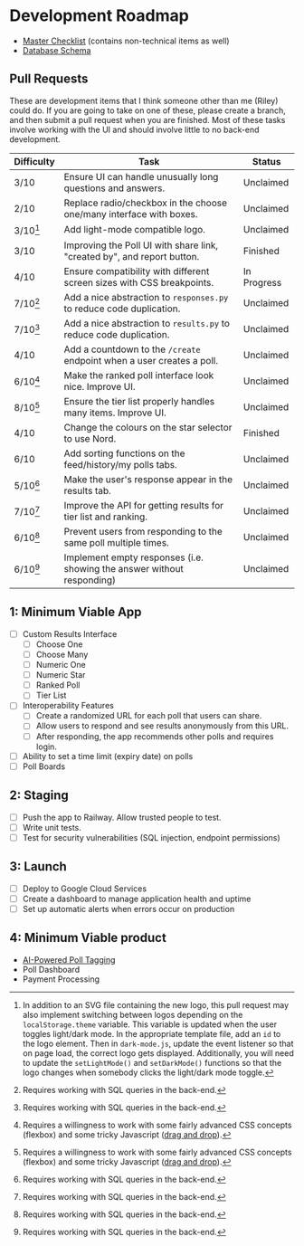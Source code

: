 # Development Roadmap

- [Master Checklist](https://docs.google.com/spreadsheets/d/1_l05MRtndCjIhHvqixORiueiIIFqz9E6iD2b9xADoRE/edit?usp=sharing) (contains non-technical items as well)
- [Database Schema](https://drive.google.com/file/d/1miwHyiKxAsvqpu6lSzgJPm7c2lLgoC4g/view?usp=drive_link)

## Pull Requests

These are development items that I think someone other than me (Riley) could do. If you are going to take on one of these, please create a branch, and then submit a pull request when you are finished. Most of these tasks involve working with the UI and should involve little to no back-end development.

| Difficulty | Task                                                                    | Status      |
| ---------- | ----------------------------------------------------------------------- | ----------- |
| 3/10       | Ensure UI can handle unusually long questions and answers.              | Unclaimed   |
| 2/10       | Replace radio/checkbox in the choose one/many interface with boxes.     | Unclaimed   |
| 3/10[^2]   | Add light-mode compatible logo.                                         | Unclaimed   |
| 3/10       | Improving the Poll UI with share link, "created by", and report button. | Finished    |
| 4/10       | Ensure compatibility with different screen sizes with CSS breakpoints.  | In Progress |
| 7/10[^1]   | Add a nice abstraction to `responses.py` to reduce code duplication.    | Unclaimed   |
| 7/10[^1]   | Add a nice abstraction to `results.py` to reduce code duplication.      | Unclaimed   |
| 4/10       | Add a countdown to the `/create` endpoint when a user creates a poll.   | Unclaimed   |
| 6/10[^3]   | Make the ranked poll interface look nice. Improve UI.                   | Unclaimed   |
| 8/10[^3]   | Ensure the tier list properly handles many items. Improve UI.           | Unclaimed   |
| 4/10       | Change the colours on the star selector to use Nord.                    | Finished    |
| 6/10       | Add sorting functions on the feed/history/my polls tabs.                | Unclaimed   |
| 5/10[^1]   | Make the user's response appear in the results tab.                     | Unclaimed   |
| 7/10[^1]   | Improve the API for getting results for tier list and ranking.          | Unclaimed   |
| 6/10[^1]   | Prevent users from responding to the same poll multiple times.          | Unclaimed   |
| 6/10[^1]   | Implement empty responses (i.e. showing the answer without responding)  | Unclaimed   |

[^1]: Requires working with SQL queries in the back-end.

[^2]: In addition to an SVG file containing the new logo, this pull request may also implement switching between logos depending on the `localStorage.theme` variable. This variable is updated when the user toggles light/dark mode. In the appropriate template file, add an `id` to the logo element. Then in `dark-mode.js`, update the event listener so that on page load, the correct logo gets displayed. Additionally, you will need to update the `setLightMode()` and `setDarkMode()` functions so that the logo changes when somebody clicks the light/dark mode toggle.

[^3]: Requires a willingness to work with some fairly advanced CSS concepts (flexbox) and some tricky Javascript ([drag and drop](https://developer.mozilla.org/en-US/docs/Web/API/HTML_Drag_and_Drop_API)).

## 1: Minimum Viable App

- [ ] Custom Results Interface
  - [ ] Choose One
  - [ ] Choose Many
  - [ ] Numeric One
  - [ ] Numeric Star
  - [ ] Ranked Poll
  - [ ] Tier List
- [ ] Interoperability Features
  - [ ] Create a randomized URL for each poll that users can share.
  - [ ] Allow users to respond and see results anonymously from this URL.
  - [ ] After responding, the app recommends other polls and requires login.
- [ ] Ability to set a time limit (expiry date) on polls
- [ ] Poll Boards

## 2: Staging

- [ ] Push the app to Railway. Allow trusted people to test.
- [ ] Write unit tests.
- [ ] Test for security vulnerabilities (SQL injection, endpoint permissions)

## 3: Launch

- [ ] Deploy to Google Cloud Services
- [ ] Create a dashboard to manage application health and uptime
- [ ] Set up automatic alerts when errors occur on production

## 4: Minimum Viable product

- [AI-Powered Poll Tagging](https://docs.google.com/document/d/1knJN9BY2EJ27TZhUlEIYxNZZmU6g-eYaLxmL75ShN_U/edit?usp=drive_link)
- Poll Dashboard
- Payment Processing
